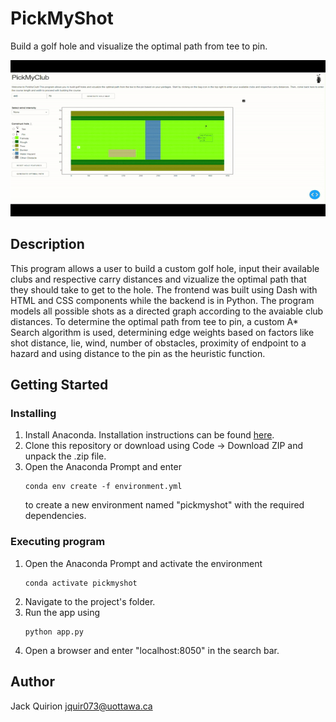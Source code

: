 # PickMyShot

Build a golf hole and visualize the optimal path from tee to pin.

<p align="center">
  <img src="preview.gif" width="600" height="250"/>
</p>

## Description

This program allows a user to build a custom golf hole, input their available clubs and respective carry distances and vizualize the optimal path that they should take to get to the hole. The frontend was built using Dash with HTML and CSS components while the backend is in Python. The program models all possible shots as a directed graph according to the avaiable club distances. To determine the optimal path from tee to pin, a custom A* Search algorithm is used, determining edge weights based on factors like shot distance, lie, wind, number of obstacles, proximity of endpoint to a hazard and using distance to the pin as the heuristic function.

## Getting Started

### Installing

1. Install Anaconda. Installation instructions can be found [here](https://conda.io/projects/conda/en/latest/user-guide/install/index.html).
2. Clone this repository or download using Code -> Download ZIP and unpack the .zip file.
3. Open the Anaconda Prompt and enter
   ```
   conda env create -f environment.yml
   ```
   to create a new environment named "pickmyshot" with the required dependencies.

### Executing program

1. Open the Anaconda Prompt and activate the environment
   ```
   conda activate pickmyshot
   ```
2. Navigate to the project's folder.
3. Run the app using
   ```
   python app.py
   ```
4. Open a browser and enter "localhost:8050" in the search bar.

## Author

Jack Quirion 
<jquir073@uottawa.ca>
